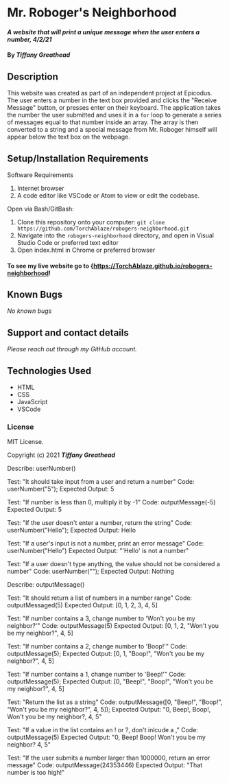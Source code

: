 # Mr. Roboger's Neighborhood

#### _A website that will print a unique message when the user enters a number, 4/2/21_

#### By _**Tiffany Greathead**_

## Description

This website was created as part of an independent project at Epicodus. The user enters a number in the text box provided and clicks the "Receive Message" button, or presses enter on their keyboard. The application takes the number the user submitted and uses it in a `for` loop to generate a series of messages equal to that number inside an array. The array is then converted to a string and a special message from Mr. Roboger himself will appear below the text box on the webpage.

## Setup/Installation Requirements

Software Requirements

1. Internet browser
2. A code editor like VSCode or Atom to view or edit the codebase.

Open via Bash/GitBash:

1. Clone this repository onto your computer:
   `git clone https://github.com/TorchAblaze/robogers-neighborhood.git`
2. Navigate into the `robogers-neighborhood` directory, and open in Visual Studio Code or preferred text editor
3. Open index.html in Chrome or preferred browser

#### To see my live website go to {https://TorchAblaze.github.io/robogers-neighborhood!

## Known Bugs

_No known bugs_

## Support and contact details

_Please reach out through my GitHub account._

## Technologies Used

- HTML
- CSS
- JavaScript
- VSCode

### License

MIT License.

Copyright (c) 2021 **_Tiffany Greathead_**

Describe: userNumber()

Test: "It should take input from a user and return a number"
Code: userNumber("5");
Expected Output: 5

Test: "If number is less than 0, multiply it by -1"
Code: outputMessage(-5)
Expected Output: 5

Test: "If the user doesn't enter a number, return the string"
Code: userNumber("Hello");
Expected Output: Hello

Test: "If a user's input is not a number, print an error message"
Code: userNumber("Hello")
Expected Output: "'Hello' is not a number"

Test: "If a user doesn't type anything, the value should not be considered a number"
Code: userNumber("");
Expected Output: Nothing

Describe: outputMessage()

Test: "It should return a list of numbers in a number range"
Code: outputMessaged(5)
Expected Output: [0, 1, 2, 3, 4, 5]

Test: "If number contains a 3, change number to 'Won't you be my neighbor?'"
Code: outputMessage(5)
Expected Output: [0, 1, 2, "Won't you be my neighbor?", 4, 5]

Test: "If number contains a 2, change number to 'Boop!'"
Code: outputMessage(5);
Expected Output: [0, 1, "Boop!", "Won't you be my neighbor?", 4, 5]

Test: "If number contains a 1, change number to 'Beep!'"
Code: outputMessage(5);
Expected Output: [0, "Beep!", "Boop!", "Won't you be my neighbor?", 4, 5]

Test: "Return the list as a string"
Code: outputMessage([0, "Beep!", "Boop!", "Won't you be my neighbor?", 4, 5]);
Expected Output: "0, Beep!, Boop!, Won't you be my neighbor?, 4, 5"

Test: "If a value in the list contains an ! or ?, don't inlcude a ,"
Code: outputMessage(5)
Expected Output: "0, Beep! Boop! Won't you be my neighbor? 4, 5"

Test: "If the user submits a number larger than 1000000, return an error message"
Code: outputMessage(24353446)
Expected Output: "That number is too high!"
